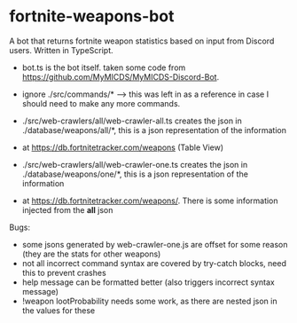 # fortnite-weapons-bot
A bot that returns fortnite weapon statistics based on input from Discord users.  Written in TypeScript.

* bot.ts is the bot itself.  taken some code from https://github.com/MyMICDS/MyMICDS-Discord-Bot.

* ignore ./src/commands/* --> this was left in as a reference in case I should need to make any more commands.

* ./src/web-crawlers/all/web-crawler-all.ts creates the json in ./database/weapons/all/*, this is a json representation of the information
* at https://db.fortnitetracker.com/weapons (Table View)

* ./src/web-crawlers/all/web-crawler-one.ts creates the json in ./database/weapons/one/*, this is a json representation of the information
* at https://db.fortnitetracker.com/weapons/<weapon name>.  There is some information injected from the **all** json

Bugs:
- some jsons generated by web-crawler-one.js are offset for some reason (they are the stats for other weapons)
- not all incorrect command syntax are covered by try-catch blocks, need this to prevent crashes
- help message can be formatted better (also triggers incorrect syntax message)
- !weapon <weapon> <rarity> lootProbability needs some work, as there are nested json in the values for these
